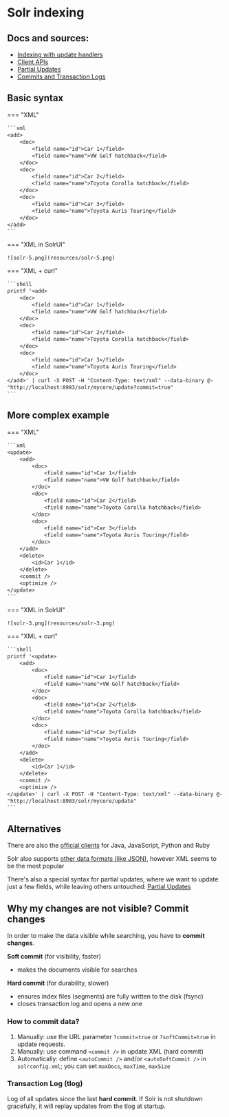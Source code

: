 # Solr indexing

## Docs and sources:

* [Indexing with update handlers](https://solr.apache.org/guide/solr/latest/indexing-guide/indexing-with-update-handlers.html)
* [Client APIs](https://solr.apache.org/guide/solr/latest/deployment-guide/client-apis.html)
* [Partial Updates](https://solr.apache.org/guide/solr/latest/indexing-guide/partial-document-updates.html)
* [Commits and Transaction Logs](https://solr.apache.org/guide/solr/latest/configuration-guide/commits-transaction-logs.html)

## Basic syntax

=== "XML"

    ```xml
    <add>
        <doc>
            <field name="id">Car 1</field>
            <field name="name">VW Golf hatchback</field>
        </doc>
        <doc>
            <field name="id">Car 2</field>
            <field name="name">Toyota Corolla hatchback</field>
        </doc>
        <doc>
            <field name="id">Car 3</field>
            <field name="name">Toyota Auris Touring</field>
        </doc>
    </add>
    ```

=== "XML in SolrUI"

    ![solr-5.png](resources/solr-5.png)

=== "XML + curl"

    ```shell
    printf '<add>
        <doc>
            <field name="id">Car 1</field>
            <field name="name">VW Golf hatchback</field>
        </doc>
        <doc>
            <field name="id">Car 2</field>
            <field name="name">Toyota Corolla hatchback</field>
        </doc>
        <doc>
            <field name="id">Car 3</field>
            <field name="name">Toyota Auris Touring</field>
        </doc>
    </add>' | curl -X POST -H "Content-Type: text/xml" --data-binary @- "http://localhost:8983/solr/mycore/update?commit=true"
    ```

## More complex example

=== "XML"

    ```xml
    <update>
        <add>
            <doc>
                <field name="id">Car 1</field>
                <field name="name">VW Golf hatchback</field>
            </doc>
            <doc>
                <field name="id">Car 2</field>
                <field name="name">Toyota Corolla hatchback</field>
            </doc>
            <doc>
                <field name="id">Car 3</field>
                <field name="name">Toyota Auris Touring</field>
            </doc>
        </add>
        <delete>
            <id>Car 1</id>
        </delete>
        <commit />
        <optimize />
    </update>
    ```
=== "XML in SolrUI"

    ![solr-3.png](resources/solr-3.png)

=== "XML + curl"

    ```shell
    printf '<update>
        <add>
            <doc>
                <field name="id">Car 1</field>
                <field name="name">VW Golf hatchback</field>
            </doc>
            <doc>
                <field name="id">Car 2</field>
                <field name="name">Toyota Corolla hatchback</field>
            </doc>
            <doc>
                <field name="id">Car 3</field>
                <field name="name">Toyota Auris Touring</field>
            </doc>
        </add>
        <delete>
            <id>Car 1</id>
        </delete>
        <commit />
        <optimize />
    </update>' | curl -X POST -H "Content-Type: text/xml" --data-binary @- "http://localhost:8983/solr/mycore/update"
    ```

## Alternatives

There are also the [official clients](https://solr.apache.org/guide/solr/latest/deployment-guide/client-apis.html)
for Java, JavaScript, Python and Ruby

Solr also supports [other data formats (like JSON)](https://solr.apache.org/guide/solr/latest/indexing-guide/indexing-with-update-handlers.html), however XML seems to be the
most popular

There's also a special syntax for partial updates, where we want to update just
a few fields, while leaving others untouched: [Partial Updates](https://solr.apache.org/guide/solr/latest/indexing-guide/partial-document-updates.html)

## Why my changes are not visible? Commit changes

In order to make the data visible while searching, you have to **commit changes**.

**Soft commit** (for visibility, faster)

* makes the documents visible for searches

**Hard commit** (for durability, slower)

* ensures index files (segments) are fully written to the disk (fsync)
* closes transaction log and opens a new one

### How to commit data?

1. Manually: use the URL parameter `?commit=true` or `?softCommit=true` in update requests.
2. Manually: use command `<commit />` in update XML (hard commit)
3. Automatically: define `<autoCommit />` and/or `<autoSoftCommit />` in `solrconfig.xml`; you can set `maxDocs`, `maxTime`, `maxSize`

### Transaction Log (tlog)

Log of all updates since the last **hard commit**.
If Solr is not shutdown gracefully, it will replay updates from the tlog at startup.